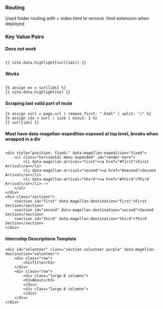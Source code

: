 ### Routing
Used folder routing with <folder name> + index.html to remove .html extension when deployed  

### Key Value Pairs
##### Does not work
##
```
{{ site.data.highlight[surl[idx]] }}
```
##### Works
##
```
{% assign ex = surl[idx] %}
{{ site.data.highlight[ex] }}
```
#### Scraping last valid part of route  
```
{% assign surl = page.url | remove_first: ".html" | split: "/" %}
{% assign idx = surl | size | minus: 1 %}
{{ surl[idx] }}
```

#### Must have data-magellan-expedition exposed at top level, breaks when wrapped in a div
##
```
<div style="position: fixed;" data-magellan-expedition="fixed">
    <ul class="horizontal menu expanded" id="render-here">
        <li data-magellan-arrival="first"><a href="#first">First Arrival</a></li>
        <li data-magellan-arrival="second"><a href="#second">Second Arrival</a></li>
        <li data-magellan-arrival="third"><a href="#third">Third Arrival</a></li>-->
    </ul>
</div>
<div class="sections">
    <section id="first" data-magellan-destination="first">First Section</section>
    <section id="second" data-magellan-destination="second">Second Section</section>
    <section id="third" data-magellan-destination="third">Third Section</section>
</div>
```

#### Internship Descriptions Template
```
<div id="volunteer" class="section volunteer purple" data-magellan-destination="volunteer">
    <div class="row">
        <h2>Title</h2>
    </div>
    <div class="row">
        <div class="large-6 columns">
        <h3>About</h3>
        </div>
        <div class="large-6 columns">
        </div>
    </div>
</div>
```